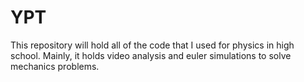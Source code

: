 # YPT
This repository will hold all of the code that I used for physics in high school. Mainly, it holds video analysis and euler simulations to solve mechanics problems.
